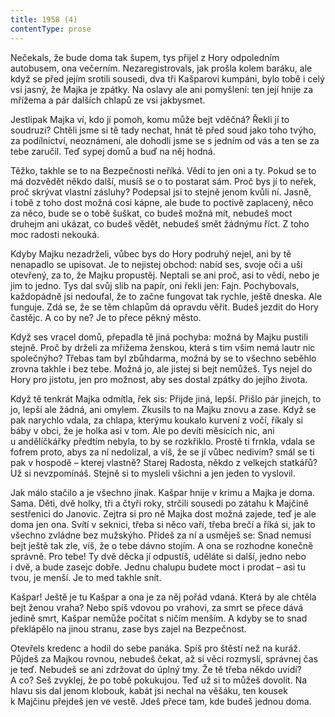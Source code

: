 ```yaml
---
title: 1958 (4)
contentType: prose
---
```


<section>

Nečekals, že bude doma tak šupem, tys přijel z Hory odpoledním autobusem, ona večerním. Nezaregistrovals, jak prošla kolem baráku, ale když se před jejím srotili sousedi, dva tři Kašparovi kumpáni, bylo tobě i celý vsi jasný, že Majka je zpátky. Na oslavy ale ani pomyšlení: ten její hnije za mřížema a pár dalších chlapů ze vsi jakbysmet.

Jestlipak Majka ví, kdo jí pomoh, komu může bejt vděčná? Řekli jí to soudruzi? Chtěli jsme si tě tady nechat, hnát tě před soud jako toho tvýho, za podílnictví, neoznámení, ale dohodli jsme se s jedním od vás a ten se za tebe zaručil. Teď sypej domů a buď na něj hodná.

Těžko, takhle se to na Bezpečnosti neříká. Vědí to jen oni a ty. Pokud se to má dozvědět někdo další, musíš se o to postarat sám. Proč bys jí to neřek, proč skrývat vlastní zásluhy? Podepsal jsi to stejně jenom kvůli ní. Jasně, i tobě z toho dost možná cosi kápne, ale bude to poctivě zaplacený, něco za něco, bude se o tobě šuškat, co budeš možná mít, nebudeš moct druhejm ani ukázat, co budeš vědět, nebudeš smět žádnýmu říct. Z toho moc radosti nekouká.

Kdyby Majku nezadrželi, vůbec bys do Hory podruhý nejel, ani by tě nenapadlo se upisovat. Je to nejistej obchod: nabíd ses, svoje oči a uši otevřený, za to, že Majku propustěj. Neptali se ani proč, asi to vědí, nebo je jim to jedno. Tys dal svůj slib na papír, oni řekli jen: Fajn. Pochybovals, každopádně jsi nedoufal, že to začne fungovat tak rychle, ještě dneska. Ale funguje. Zdá se, že se těm chlapům dá opravdu věřit. Budeš jezdit do Hory častějc. A co by ne? Je to přece pěkný město.

Když ses vracel domů, přepadla tě jiná pochyba: možná by Majku pustili stejně. Proč by drželi za mřížema ženskou, která s tim všim nemá lautr nic společnýho? Třebas tam byl zbůhdarma, možná by se to všechno seběhlo zrovna takhle i bez tebe. Možná jo, ale jistej si bejt nemůžeš. Tys nejel do Hory pro jistotu, jen pro možnost, aby ses dostal zpátky do jejího života.

Když tě tenkrát Majka odmítla, řek sis: Přijde jiná, lepší. Přišlo pár jinejch, to jo, lepší ale žádná, ani omylem. Zkusils to na Majku znovu a zase. Když se pak narychlo vdala, za chlapa, kterýmu koukalo kurvení z vočí, říkaly si báby v obci, že je holka asi v tom. Ale po devíti měsících nic, ani u andělíčkářky předtím nebyla, to by se rozkřiklo. Prostě ti frnkla, vdala se fofrem proto, abys za ní nedolízal, a víš, že se jí vůbec nedivím? smál se ti pak v hospodě – kterej vlastně? Starej Radosta, někdo z velkejch statkářů? Už si nevzpomínáš. Stejně si to mysleli všichni a jen jeden to vyslovil.

Jak málo stačilo a je všechno jinak. Kašpar hnije v krimu a Majka je doma. Sama. Děti, dvě holky, tři a čtyři roky, strčili sousedi po zátahu k Majčině sestřenici do Janovic. Zejtra si pro ně Majka dost možná zajede, teď je ale doma jen ona. Svítí v seknici, třeba si něco vaří, třeba brečí a říká si, jak to všechno zvládne bez mužskýho. Přídeš za ní a usměješ se: Snad nemusí bejt ještě tak zle, víš, že o tebe dávno stojím. A ona se rozhodne konečně správně. Pro tebe! Ty dvě děcka jí odpustíš, uděláte si další, jedno nebo i dvě, a bude zasejc dobře. Jednu chalupu budete moct i prodat – asi tu tvou, je menší. Je to med takhle snít.

Kašpar! Ještě je tu Kašpar a ona je za něj pořád vdaná. Která by ale chtěla bejt ženou vraha? Nebo spíš vdovou po vrahovi, za smrt se přece dává jedině smrt, Kašpar nemůže počítat s ničím menším. A kdyby se to snad překlápělo na jinou stranu, zase bys zajel na Bezpečnost.

Otevřels kredenc a hodil do sebe panáka. Spíš pro štěstí než na kuráž. Půjdeš za Majkou rovnou, nebudeš čekat, až si věci rozmyslí, správnej čas je teď. Nebudeš se ani zdržovat do úplný tmy. Že tě třeba někdo uvidí? A co? Seš zvyklej, že po tobě pokukujou. Teď už si to můžeš dovolit. Na hlavu sis dal jenom klobouk, kabát jsi nechal na věšáku, ten kousek k Majčinu přejdeš jen ve vestě. Jdeš přece tam, kde budeš jednou doma.

</section>
